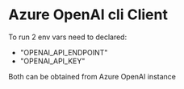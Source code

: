 # Azure OpenAI cli Client

To run 2 env vars need to declared:
- "OPENAI_API_ENDPOINT"
- "OPENAI_API_KEY"

Both can be obtained from Azure OpenAI instance
